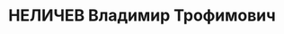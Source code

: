 ---
title: НЕЛИЧЕВ Владимир Трофимович
description: '1900 року народження, м. Артемівськ Донецької області, українець, освіта
  початкова, член ВКП(б). Проживав: м. Дніпропетровськ Дніпропетровської області,
  вул. Пушкіна, буд. № 61. Військовий комісар військкомату.

  Заарештований 4 листопада 1937 року. Засуджений виїзною сесією військової колегії
  Верховного Суду СРСР у м. Києві до розстрілу з конфіскацією майна. Вирок приведений
  до виконання у м. Києві 14 січня 1938 року.

  Реабілітований у 1957 році.'
---